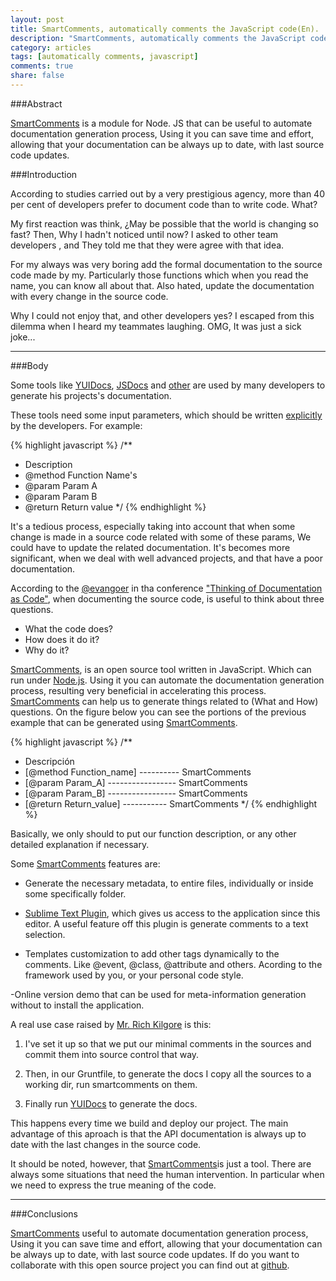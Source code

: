 ```yaml
---
layout: post
title: SmartComments, automatically comments the JavaScript code(En).
description: "SmartComments, automatically comments the JavaScript code."
category: articles
tags: [automatically comments, javascript]
comments: true
share: false
---
```

###Abstract

[SmartComments](http://smartcomments.github.io/) is a module for Node. JS that can be useful to automate documentation generation process, Using it you can save time and effort, allowing that your documentation can be always up to date, with last source code updates.

###Introduction

According to studies carried out by a very prestigious agency, more than 40 per cent of developers prefer to document code than to write code. What?

My first reaction was think, ¿May be possible that the world is changing so fast? Then, Why I hadn't noticed until now? I asked to other team developers , and They told me that they were agree with that idea.

For my always was very boring add the formal documentation to the source code made by my. Particularly those functions which when you read the name, you can know all about that. Also hated, update the documentation with every change in the source code. 

Why I could not enjoy that, and other developers yes? I escaped from this dilemma when I heard my teammates laughing. OMG, It was just a sick joke...
 
---

###Body

Some tools like [YUIDocs](http://yui.github.io/yuidoc/), [JSDocs](http://usejsdoc.org/) and [other](http://www.lsauer.com/2013/05/javascript-documentation-generator.html) are used by many developers to generate his projects's documentation.

These tools need some input parameters, which should be written [explicitly](http://metajack.wordpress.com/2008/07/01/the-state-of-javascript-documentation-tools/) by the developers. For example:

{% highlight javascript %}
/**
 * Description
 * @method Function Name's
 * @param Param A
 * @param Param B
 * @return Return value
 */
{% endhighlight %} 

It's a tedious process, especially taking into account that when some change is made in a source code related with some of these params, We could have to update the related documentation. It's becomes more significant, when we deal with well advanced projects, and that have a poor documentation.

According to the [@evangoer](https://twitter.com/evangoer) in tha conference ["Thinking of Documentation as Code"](http://www.youtube.com/watch?v=mEvvc80ZYU8), when documenting the source code, is useful to think about three questions.

- What the code does?
- How does it do it?
- Why do it?

[SmartComments](http://smartcomments.github.io/), is an open source tool
written in JavaScript. Which can run under [Node.js](http://nodejs.org/).
Using it you can automate the documentation generation process, resulting very beneficial in accelerating this process. [SmartComments](http://smartcomments.github.io/) can help us to generate things related to (What and How) questions.
On the figure below you can see the portions of the previous example that can be generated using [SmartComments](http://smartcomments.github.io/).  


{% highlight javascript %}
/**
 * Descripción
 * [@method Function_name] ---------- SmartComments
 * [@param Param_A] ----------------- SmartComments
 * [@param Param_B] ----------------- SmartComments
 * [@return Return_value] ----------- SmartComments
 */
{% endhighlight %}

Basically, we only should to put our function description, or any other detailed explanation if necessary.

Some [SmartComments](http://smartcomments.github.io/) features are:

 - Generate the necessary metadata, to entire files, individually or inside some specifically folder. 

 - [Sublime Text Plugin](http://smartcomments.github.io/#features), which gives us access to the application since this editor. A useful feature off this plugin is generate comments to a text selection.

 - Templates customization to add other tags dynamically to the comments. Like @event, @class, @attribute and others. Acording to the framework used by you, or your personal code style.

 -Online version demo that can be used for meta-information generation without to install the application.

A real use case raised by [Mr. Rich Kilgore](https://github.com/rick-kilgore) is 
this:

1.  I've set it up so that we put our minimal comments in the sources and commit them into source control that way.

2. Then, in our Gruntfile, to generate the docs I copy all the sources to a working dir, run smartcomments on them.

3. Finally run [YUIDocs](http://yui.github.io/yuidoc/) to generate the docs.

This happens every time we build and deploy our project. The main advantage of this aproach is that the API documentation is always up to date with the last changes in the source code.

It should be noted, however, that [SmartComments](http://smartcomments.github.io/)is just a tool. There are always some situations that need the human intervention.
In particular when we need to express the true meaning of the code.

---

###Conclusions

[SmartComments](http://smartcomments.github.io/) useful to automate documentation generation process, Using it you can save time and effort, allowing that your documentation can be always up to date, with last source code updates. If do you want to collaborate with this open source project you can find out at [github](https://github.com/smartcomments/smartcomments).
